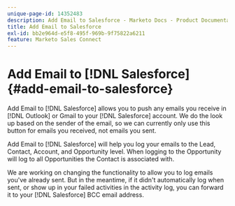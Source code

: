 ```yaml
---
unique-page-id: 14352483
description: Add Email to Salesforce - Marketo Docs - Product Documentation
title: Add Email to Salesforce
exl-id: bb2e964d-e5f8-495f-969b-9f75822a6211
feature: Marketo Sales Connect
---
```

# Add Email to [!DNL Salesforce] {#add-email-to-salesforce}

Add Email to [!DNL Salesforce] allows you to push any emails you receive in [!DNL Outlook] or Gmail to your [!DNL Salesforce] account. We do the look up based on the sender of the email, so we can currently only use this button for emails you received, not emails you sent.

Add Email to [!DNL Salesforce] will help you log your emails to the Lead, Contact, Account, and Opportunity level. When logging to the Opportunity will log to all Opportunities the Contact is associated with.

We are working on changing the functionality to allow you to log emails you've already sent. But in the meantime, if it didn't automatically log when sent, or show up in your failed activities in the activity log, you can forward it to your [!DNL Salesforce] BCC email address.
